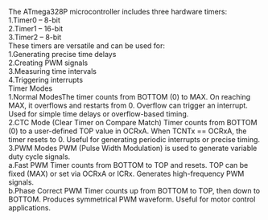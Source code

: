 The ATmega328P microcontroller includes three hardware timers:  
1.Timer0 – 8-bit  
2.Timer1 – 16-bit  
3.Timer2 – 8-bit  
These timers are versatile and can be used for:  
1.Generating precise time delays  
2.Creating PWM signals  
3.Measuring time intervals  
4.Triggering interrupts  
Timer Modes  
1.Normal ModesThe timer counts from BOTTOM (0) to MAX.
On reaching MAX, it overflows and restarts from 0.
Overflow can trigger an interrupt.
Used for simple time delays or overflow-based timing.  
2.CTC Mode (Clear Timer on Compare Match)
Timer counts from BOTTOM (0) to a user-defined TOP value in OCRxA.
When TCNTx == OCRxA, the timer resets to 0.
Useful for generating periodic interrupts or precise timing.  
3.PWM Modes
PWM (Pulse Width Modulation) is used to generate variable duty cycle signals.  
a.Fast PWM
Timer counts from BOTTOM to TOP and resets.
TOP can be fixed (MAX) or set via OCRxA or ICRx.
Generates high-frequency PWM signals.  
b.Phase Correct PWM
Timer counts up from BOTTOM to TOP, then down to BOTTOM.
Produces symmetrical PWM waveform.
Useful for motor control applications.
